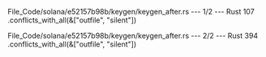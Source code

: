 File_Code/solana/e52157b98b/keygen/keygen_after.rs --- 1/2 --- Rust
107         .conflicts_with_all(&["outfile", "silent"])                                                                                                        

File_Code/solana/e52157b98b/keygen/keygen_after.rs --- 2/2 --- Rust
                                                                                                                                                             394                     .conflicts_with_all(&["outfile", "silent"])

